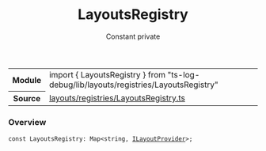 <header class="symbol-info-header">    <h1 id="layoutsregistry">LayoutsRegistry</h1>    <label class="symbol-info-type-label const">Constant</label>    <label class="api-type-label private">private</label>  </header>
<section class="symbol-info">      <table class="is-full-width">        <tbody>        <tr>          <th>Module</th>          <td>            <div class="lang-typescript">                <span class="token keyword">import</span> { LayoutsRegistry }                 <span class="token keyword">from</span>                 <span class="token string">"ts-log-debug/lib/layouts/registries/LayoutsRegistry"</span>                            </div>          </td>        </tr>        <tr>          <th>Source</th>          <td>            <a href="https://github.com/romakita/log-debug/blob/v4.0.4/src/layouts/registries/LayoutsRegistry.ts#L0-L0">                layouts/registries/LayoutsRegistry.ts            </a>        </td>        </tr>                </tbody>      </table>    </section>

### Overview

<pre><code class="typescript-lang"><span class="token keyword">const</span> LayoutsRegistry<span class="token punctuation">:</span> Map<<span class="token keyword">string</span><span class="token punctuation">,</span> <a href="#api/common/layouts/ilayoutprovider"><span class="token">ILayoutProvider</span></a>><span class="token punctuation">;</span></code></pre>
